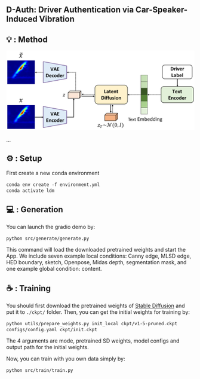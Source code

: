 ## D-Auth: Driver Authentication via Car-Speaker-Induced Vibration

## 💡 : Method
<div align="center">
<img width="800" alt="image" src="./figs/ldm.png">
</div>

... 

## ⚙ : Setup
First create a new conda environment

    conda env create -f environment.yml
    conda activate ldm

## 💻 : Generation
You can launch the gradio demo by:

    python src/generate/generate.py
    
This command will load the downloaded pretrained weights and start the App. We include seven example local conditions: Canny edge, MLSD edge, HED boundary, sketch, Openpose, Midas depth, segmentation mask, and one example global condition: content. 

## ☕️ : Training

You should first download the pretrained weights of [Stable Diffusion](https://huggingface.co/runwayml/stable-diffusion-v1-5/blob/main/v1-5-pruned.ckpt) and put it to `./ckpt/` folder. Then, you can get the initial weights for training by:

    python utils/prepare_weights.py init_local ckpt/v1-5-pruned.ckpt configs/config.yaml ckpt/init.ckpt

The 4 arguments are mode, pretrained SD weights, model configs and output path for the initial weights.

Now, you can train with you own data simply by:

    python src/train/train.py